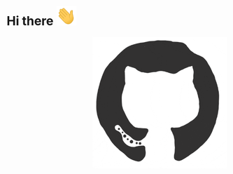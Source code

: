 <h1>Hi there <img src="https://github.com/sagnikghoshcr7/images/blob/master/Profile%20Readme/Hi.gif" width="45px"></h1>

<img align="right" alt="GIF" height="300px" src="https://github.com/sagnikghoshcr7/images/blob/master/Profile%20Readme/Git.gif"/>
